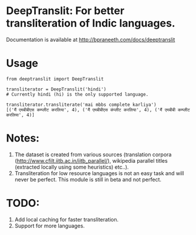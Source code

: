 # DeepTranslit: For better transliteration of Indic languages.

Documentation is available at http://bpraneeth.com/docs/deeptranslit

# Usage
```
from deeptranslit import DeepTranslit

transliterator = DeepTranslit('hindi')
# Currently hindi (hi) is the only supported language.

transliterator.transliterate('mai mbbs complete karliya')
[('मैं एमबीबीएस कम्प्लीट करलिया', 4), ('मैं एमबीबीएस कंप्लीट करलिया', 4), ('मैं एमबीबी कम्प्लीट करलिया', 4)]

```

# Notes:

1. The dataset is created from various sources (translation corpora (http://www.cfilt.iitb.ac.in/iitb_parallel/), wikipedia parallel titles (extracted locally using some heuristics) etc..).
2. Transliteration for low resource languages is not an easy task and will never be perfect. This module is still in beta and not perfect.

# TODO:

1. Add local caching for faster transliteration.
2. Support for more languages.
